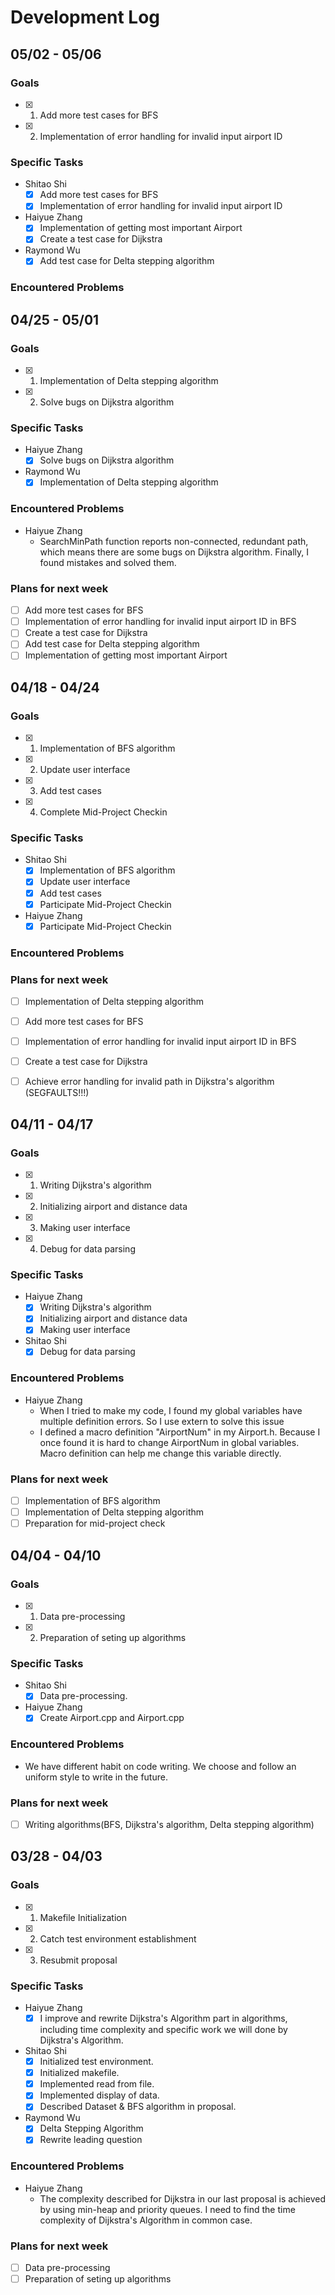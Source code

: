 # Development Log

## 05/02 - 05/06
### Goals
- [x] 1. Add more test cases for BFS
- [X] 2. Implementation of error handling for invalid input airport ID

### Specific Tasks
- Shitao Shi
    - [x] Add more test cases for BFS
    - [x] Implementation of error handling for invalid input airport ID

- Haiyue Zhang
    - [x] Implementation of getting most important Airport
    - [x] Create a test case for Dijkstra

- Raymond Wu
    - [x] Add test case for Delta stepping algorithm

### Encountered Problems


## 04/25 - 05/01
### Goals
- [x] 1. Implementation of Delta stepping algorithm
- [X] 2. Solve bugs on Dijkstra algorithm

### Specific Tasks
- Haiyue Zhang
    - [x] Solve bugs on Dijkstra algorithm

- Raymond Wu
    - [x] Implementation of Delta stepping algorithm

### Encountered Problems
- Haiyue Zhang
    - SearchMinPath function reports non-connected, redundant path, which means there are some bugs on Dijkstra algorithm. 
    Finally, I found mistakes and solved them.

### Plans for next week
- [ ] Add more test cases for BFS
- [ ] Implementation of error handling for invalid input airport ID in BFS
- [ ] Create a test case for Dijkstra
- [ ] Add test case for Delta stepping algorithm
- [ ] Implementation of getting most important Airport

## 04/18 - 04/24
### Goals
- [x] 1. Implementation of BFS algorithm
- [X] 2. Update user interface
- [x] 3. Add test cases
- [x] 4. Complete Mid-Project Checkin

### Specific Tasks
- Shitao Shi
    - [x] Implementation of BFS algorithm
    - [X] Update user interface
    - [x] Add test cases
    - [x] Participate Mid-Project Checkin

- Haiyue Zhang
    - [x] Participate Mid-Project Checkin

### Encountered Problems

### Plans for next week
- [ ] Implementation of Delta stepping algorithm
- [ ] Add more test cases for BFS
- [ ] Implementation of error handling for invalid input airport ID in BFS
- [ ] Create a test case for Dijkstra
- [ ] Achieve error handling for invalid path in Dijkstra's algorithm (SEGFAULTS!!!)


## 04/11 - 04/17
### Goals
- [x] 1. Writing Dijkstra's algorithm
- [X] 2. Initializing airport and distance data
- [x] 3. Making user interface
- [x] 4. Debug for data parsing

### Specific Tasks
- Haiyue Zhang
    - [x] Writing Dijkstra's algorithm
    - [x] Initializing airport and distance data
    - [x] Making user interface

- Shitao Shi
    - [x] Debug for data parsing

### Encountered Problems
- Haiyue Zhang
    - When I tried to make my code, I found my global variables have multiple definition errors. So I use extern to solve this issue
    - I defined a macro definition "AirportNum" in my Airport.h. Because I once found it is hard to change AirportNum in global variables. Macro definition can help me change this variable directly.

### Plans for next week
- [ ] Implementation of BFS algorithm
- [ ] Implementation of Delta stepping algorithm
- [ ] Preparation for mid-project check

## 04/04 - 04/10
### Goals
- [x] 1. Data pre-processing
- [x] 2. Preparation of seting up algorithms


### Specific Tasks

- Shitao Shi
    - [x] Data pre-processing.

- Haiyue Zhang
    - [x] Create Airport.cpp and Airport.cpp
 
### Encountered Problems
- We have different habit on code writing. We choose and follow an uniform style to write in the future.

### Plans for next week
- [ ] Writing algorithms(BFS, Dijkstra's algorithm, Delta stepping algorithm)

## 03/28 - 04/03
### Goals
- [x] 1. Makefile Initialization   
- [x] 2. Catch test environment establishment   
- [x] 3. Resubmit proposal

### Specific Tasks
- Haiyue Zhang
    - [x] I improve and rewrite Dijkstra's Algorithm part in algorithms, including time complexity and specific work we will done by Dijkstra's Algorithm.

- Shitao Shi
    - [x] Initialized test environment.
    - [x] Initialized makefile.
    - [x] Implemented read from file.
    - [x] Implemented display of data.
    - [x] Described Dataset & BFS algorithm in proposal.

- Raymond Wu
    - [x] Delta Stepping Algorithm
    - [x] Rewrite leading question
 
### Encountered Problems
- Haiyue Zhang
    - The complexity described for Dijkstra in our last proposal is achieved by using min-heap and priority queues. I need to find the time complexity of Dijkstra's Algorithm in common case.

### Plans for next week
- [ ] Data pre-processing
- [ ] Preparation of seting up algorithms
